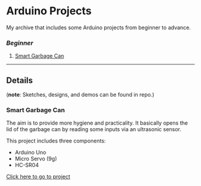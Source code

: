 # Arduino Projects
My archive that includes some Arduino projects from beginner to advance.

### *Beginner*
1) [Smart Garbage Can](#smart-garbage-can)
---

## Details
(**note**: Sketches, designs, and demos can be found in repo.)

### Smart Garbage Can
The aim is to provide more hygiene and practicality. It basically opens the lid of the garbage can by reading some inputs via an ultrasonic sensor.

This project includes three components:
* Arduino Uno
* Micro Servo (9g)
* HC-SR04

[Click here to go to project](https://github.com/koixos/Arduino-Projects/tree/main/1_SmartGarbage)
